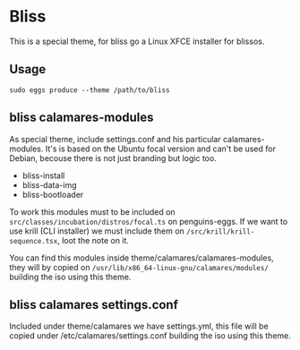 # Bliss

This is a special theme, for bliss go a Linux XFCE installer for blissos.

## Usage

`sudo eggs produce --theme /path/to/bliss`

## bliss calamares-modules

As special theme, include settings.conf and his particular calamares-modules. It's is based on the Ubuntu focal version and can't be used for Debian, becouse there is not just branding but logic too.

* bliss-install
* bliss-data-img
* bliss-bootloader

To work this modules must to be included on `src/classes/incubation/distros/focal.ts` on penguins-eggs. If we want to use krill (CLI installer) we must include them on `/src/krill/krill-sequence.tsx`, loot the note on it.

You can find this modules inside theme/calamares/calamares-modules, they will by copied on `/usr/lib/x86_64-linux-gnu/calamares/modules/` building the iso using this theme.

## bliss calamares settings.conf

Included under theme/calamares we have settings.yml, this file will be copied under /etc/calamares/settings.conf building the iso using this theme.

